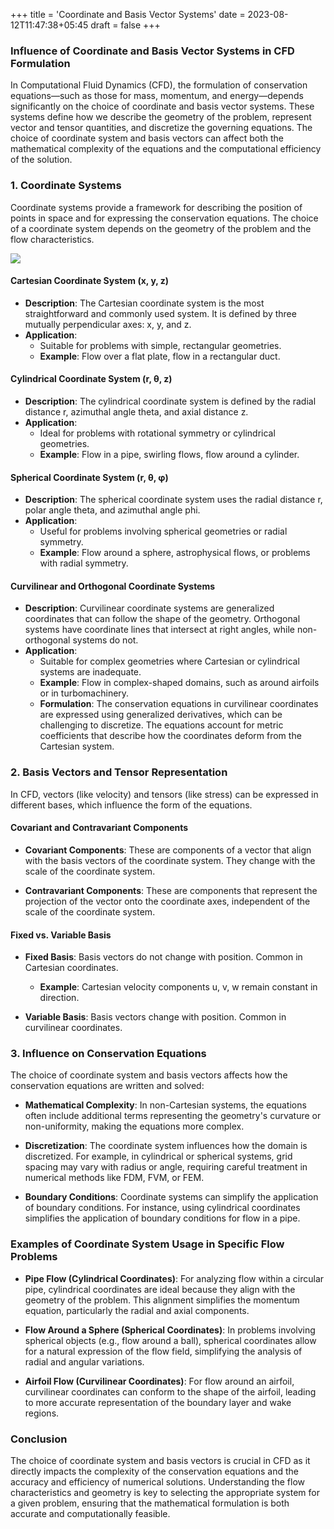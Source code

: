 +++
title = 'Coordinate and Basis Vector Systems'
date = 2023-08-12T11:47:38+05:45
draft = false
+++
### **Influence of Coordinate and Basis Vector Systems in CFD Formulation**

In Computational Fluid Dynamics (CFD), the formulation of conservation equations—such as those for mass, momentum, and energy—depends significantly on the choice of coordinate and basis vector systems. These systems define how we describe the geometry of the problem, represent vector and tensor quantities, and discretize the governing equations. The choice of coordinate system and basis vectors can affect both the mathematical complexity of the equations and the computational efficiency of the solution.

### **1. Coordinate Systems**

Coordinate systems provide a framework for describing the position of points in space and for expressing the conservation equations. The choice of a coordinate system depends on the geometry of the problem and the flow characteristics.

![](https://qdotsystems.com.au/wp-content/uploads/2022/01/coordinate-systems-1-1024x292.png)

#### **Cartesian Coordinate System (x, y, z)**
- **Description**: The Cartesian coordinate system is the most straightforward and commonly used system. It is defined by three mutually perpendicular axes: x, y, and z.
- **Application**: 
  - Suitable for problems with simple, rectangular geometries.
  - **Example**: Flow over a flat plate, flow in a rectangular duct.
 
#### **Cylindrical Coordinate System (r, θ, z)**
- **Description**: The cylindrical coordinate system is defined by the radial distance r, azimuthal angle theta, and axial distance z.
- **Application**:
  - Ideal for problems with rotational symmetry or cylindrical geometries.
  - **Example**: Flow in a pipe, swirling flows, flow around a cylinder.
  

#### **Spherical Coordinate System (r, θ, φ)**
- **Description**: The spherical coordinate system uses the radial distance r, polar angle theta, and azimuthal angle phi.
- **Application**:
  - Useful for problems involving spherical geometries or radial symmetry.
  - **Example**: Flow around a sphere, astrophysical flows, or problems with radial symmetry.
  

#### **Curvilinear and Orthogonal Coordinate Systems**
- **Description**: Curvilinear coordinate systems are generalized coordinates that can follow the shape of the geometry. Orthogonal systems have coordinate lines that intersect at right angles, while non-orthogonal systems do not.
- **Application**:
  - Suitable for complex geometries where Cartesian or cylindrical systems are inadequate.
  - **Example**: Flow in complex-shaped domains, such as around airfoils or in turbomachinery.
  - **Formulation**: The conservation equations in curvilinear coordinates are expressed using generalized derivatives, which can be challenging to discretize. The equations account for metric coefficients that describe how the coordinates deform from the Cartesian system.

### **2. Basis Vectors and Tensor Representation**

In CFD, vectors (like velocity) and tensors (like stress) can be expressed in different bases, which influence the form of the equations.


#### **Covariant and Contravariant Components**
- **Covariant Components**: These are components of a vector that align with the basis vectors of the coordinate system. They change with the scale of the coordinate system.


- **Contravariant Components**: These are components that represent the projection of the vector onto the coordinate axes, independent of the scale of the coordinate system.
  

#### **Fixed vs. Variable Basis**
- **Fixed Basis**: Basis vectors do not change with position. Common in Cartesian coordinates.
  - **Example**: Cartesian velocity components  u, v, w  remain constant in direction.

- **Variable Basis**: Basis vectors change with position. Common in curvilinear coordinates.


### **3. Influence on Conservation Equations**


The choice of coordinate system and basis vectors affects how the conservation equations are written and solved:

- **Mathematical Complexity**: In non-Cartesian systems, the equations often include additional terms representing the geometry's curvature or non-uniformity, making the equations more complex.
  
- **Discretization**: The coordinate system influences how the domain is discretized. For example, in cylindrical or spherical systems, grid spacing may vary with radius or angle, requiring careful treatment in numerical methods like FDM, FVM, or FEM.

- **Boundary Conditions**: Coordinate systems can simplify the application of boundary conditions. For instance, using cylindrical coordinates simplifies the application of boundary conditions for flow in a pipe.

### **Examples of Coordinate System Usage in Specific Flow Problems**

- **Pipe Flow (Cylindrical Coordinates)**: For analyzing flow within a circular pipe, cylindrical coordinates are ideal because they align with the geometry of the problem. This alignment simplifies the momentum equation, particularly the radial and axial components.
  
- **Flow Around a Sphere (Spherical Coordinates)**: In problems involving spherical objects (e.g., flow around a ball), spherical coordinates allow for a natural expression of the flow field, simplifying the analysis of radial and angular variations.

- **Airfoil Flow (Curvilinear Coordinates)**: For flow around an airfoil, curvilinear coordinates can conform to the shape of the airfoil, leading to more accurate representation of the boundary layer and wake regions.

### **Conclusion**

The choice of coordinate system and basis vectors is crucial in CFD as it directly impacts the complexity of the conservation equations and the accuracy and efficiency of numerical solutions. Understanding the flow characteristics and geometry is key to selecting the appropriate system for a given problem, ensuring that the mathematical formulation is both accurate and computationally feasible.

